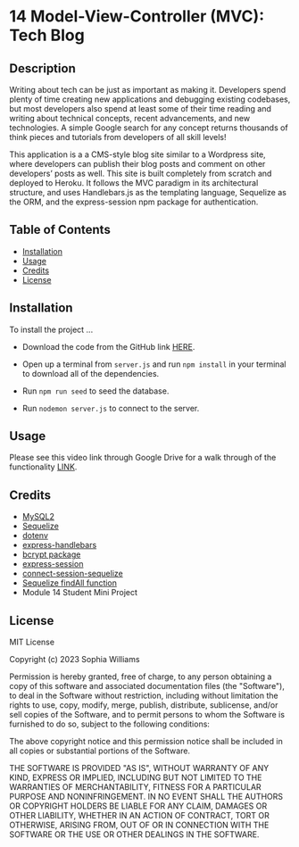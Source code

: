# 14 Model-View-Controller (MVC): Tech Blog

## Description

Writing about tech can be just as important as making it. Developers spend plenty of time creating new applications and debugging existing codebases, but most developers also spend at least some of their time reading and writing about technical concepts, recent advancements, and new technologies. A simple Google search for any concept returns thousands of think pieces and tutorials from developers of all skill levels!

This application is a a CMS-style blog site similar to a Wordpress site, where developers can publish their blog posts and comment on other developers’ posts as well. This site is built completely from scratch and deployed to Heroku. It follows the MVC paradigm in its architectural structure, and uses Handlebars.js as the templating language, Sequelize as the ORM, and the express-session npm package for authentication.

## Table of Contents

-   [Installation](#installation)
-   [Usage](#usage)
-   [Credits](#credits)
-   [License](#license)

## Installation

To install the project ...

-   Download the code from the GitHub link [HERE](https://github.com/sophiawilliams16/tech-blog).

-   Open up a terminal from `server.js` and run `npm install` in your terminal to download all of the dependencies.

-   Run `npm run seed` to seed the database.

-   Run `nodemon server.js` to connect to the server.

## Usage

Please see this video link through Google Drive for a walk through of the functionality [LINK]().

## Credits

-   [MySQL2](https://www.npmjs.com/package/mysql2)
-   [Sequelize](https://www.npmjs.com/package/sequelize)
-   [dotenv](https://www.npmjs.com/package/dotenv)
-   [express-handlebars](https://www.npmjs.com/package/express-handlebars)
-   [bcrypt package](https://www.npmjs.com/package/bcrypt)
-   [express-session](https://www.npmjs.com/package/express-session)
-   [connect-session-sequelize](https://www.npmjs.com/package/connect-session-sequelize)
-   [Sequelize findAll function](https://www.tabnine.com/code/javascript/functions/sequelize/Model/findAll)
-   Module 14 Student Mini Project

## License

MIT License

Copyright (c) 2023 Sophia Williams

Permission is hereby granted, free of charge, to any person obtaining a copy of this software and associated documentation files (the "Software"), to deal in the Software without restriction, including without limitation the rights to use, copy, modify, merge, publish, distribute, sublicense, and/or sell copies of the Software, and to permit persons to whom the Software is furnished to do so, subject to the following conditions:

The above copyright notice and this permission notice shall be included in all copies or substantial portions of the Software.

THE SOFTWARE IS PROVIDED "AS IS", WITHOUT WARRANTY OF ANY KIND, EXPRESS OR IMPLIED, INCLUDING BUT NOT LIMITED TO THE WARRANTIES OF MERCHANTABILITY, FITNESS FOR A PARTICULAR PURPOSE AND NONINFRINGEMENT. IN NO EVENT SHALL THE AUTHORS OR COPYRIGHT HOLDERS BE LIABLE FOR ANY CLAIM, DAMAGES OR OTHER LIABILITY, WHETHER IN AN ACTION OF CONTRACT, TORT OR OTHERWISE, ARISING FROM, OUT OF OR IN CONNECTION WITH THE SOFTWARE OR THE USE OR OTHER DEALINGS IN THE SOFTWARE.
